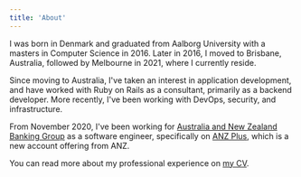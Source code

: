 ```yaml
---
title: 'About'
---
```


I was born in Denmark and graduated from Aalborg University with a masters
in Computer Science in 2016. Later in 2016, I moved to Brisbane, Australia, followed by Melbourne
in 2021, where I currently reside.

Since moving to Australia, I've taken an interest in application development,
and have worked with Ruby on Rails as a consultant, primarily as a backend developer.
More recently, I've been working with DevOps, security, and infrastructure.

From November 2020, I've been working for [Australia and New Zealand Banking Group][ANZ] as a software
engineer, specifically on [ANZ Plus], which is a new account offering from ANZ.

You can read more about my professional experience on [my CV][CV].

[ANZ]: https://www.anz.com.au/
[ANZ Plus]: https://www.anz.com.au/plus/
[CV]: https://github.com/martinbjeldbak/CV/blob/main/MartinMadsenCV.pdf
